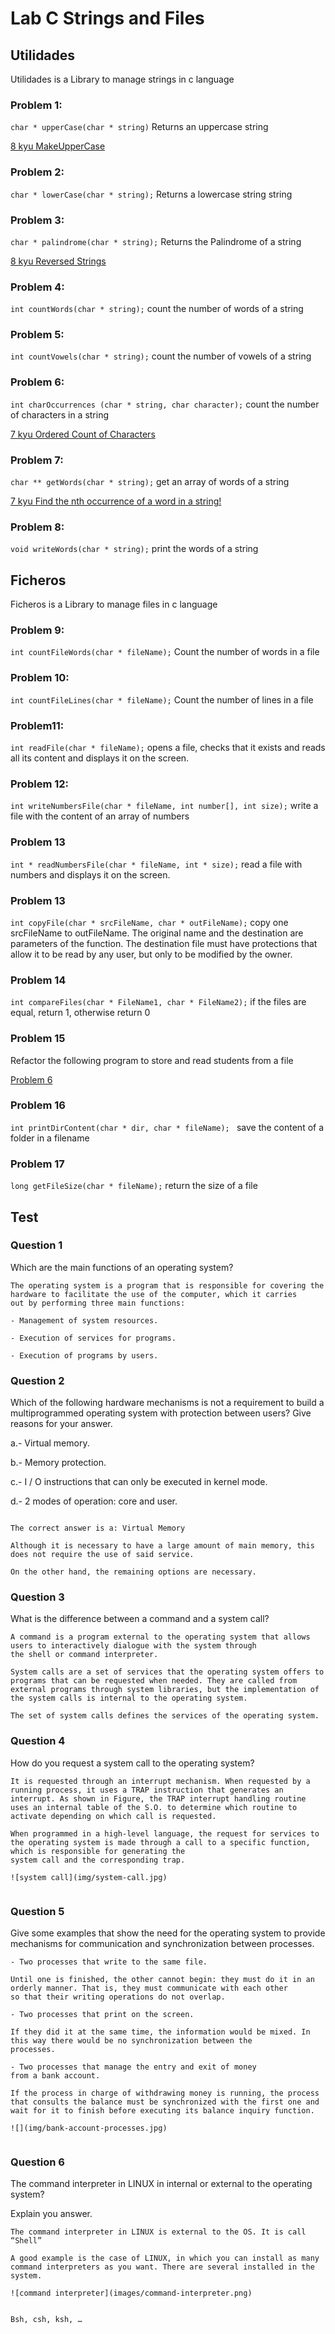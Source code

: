 # Lab C Strings and Files

## Utilidades

Utilidades is a Library to manage strings in c language

### Problem 1: 

``char * upperCase(char * string)`` Returns an uppercase string

[8 kyu MakeUpperCase](https://www.codewars.com/kata/57a0556c7cb1f31ab3000ad7)

### Problem 2: 

``char * lowerCase(char * string);`` Returns a lowercase string  string

### Problem 3: 

``char * palindrome(char * string);`` Returns the Palindrome of a string

[8 kyu Reversed Strings](https://www.codewars.com/kata/5168bb5dfe9a00b126000018)

### Problem 4: 

``int countWords(char * string);`` count the number of words of a string

### Problem 5: 

``int countVowels(char * string);``  count the number of vowels of a string

### Problem 6: 

``int charOccurrences (char * string, char character);`` count the number of characters in a string

[7 kyu Ordered Count of Characters](https://www.codewars.com/kata/57a6633153ba33189e000074)

### Problem 7: 

``char ** getWords(char * string);``  get an array of words of a string

[7 kyu Find the nth occurrence of a word in a string!](https://www.codewars.com/kata/5b1d1812b6989d61bd00004f)

### Problem 8: 

``void writeWords(char * string);`` print the words of a string

## Ficheros

Ficheros is a Library to manage files in c language

### Problem 9: 

``int countFileWords(char * fileName);`` Count the number of words in a file

### Problem 10: 
``int countFileLines(char * fileName);`` Count the number of lines in a file

### Problem11: 

``int readFile(char * fileName);`` opens a file, checks that it exists and reads all its content and displays it on the screen.

### Problem 12: 
``int writeNumbersFile(char * fileName, int number[], int size);`` write a file with the content of an array of numbers

### Problem 13
``int * readNumbersFile(char * fileName, int * size);``  read a file with numbers and displays it on the screen.

### Problem 13
``int copyFile(char * srcFileName, char * outFileName);``  copy one srcFileName to outFileName. The original name and the destination are parameters of the
function. The destination file must have protections that allow it to be read by any user, but only to be modified by the owner.

### Problem 14

``int compareFiles(char * FileName1, char * FileName2);`` if the files are equal, return 1, otherwise return 0

### Problem 15

Refactor the following program to store and read students from a file

[Problem 6](https://github.com/SSOO-uc3m/Lab_C_pointers/tree/master/Problem_06)

### Problem 16

``int printDirContent(char * dir, char * fileName); `` save the content of a folder in a filename

### Problem 17

``long getFileSize(char * fileName);`` return the size of a file


## Test

### Question 1

Which are the main functions of an operating system?

````
The operating system is a program that is responsible for covering the hardware to facilitate the use of the computer, which it carries
out by performing three main functions:

- Management of system resources.

- Execution of services for programs.

- Execution of programs by users.

````

### Question 2

Which of the following hardware mechanisms is not a requirement to build a multiprogrammed operating system with protection between users? Give reasons for your answer.

a.- Virtual memory.

b.- Memory protection.

c.- I / O instructions that can only be executed in kernel mode.

d.- 2 modes of operation: core and user.

````

The correct answer is a: Virtual Memory

Although it is necessary to have a large amount of main memory, this does not require the use of said service.

On the other hand, the remaining options are necessary.
````


### Question 3

What is the difference between a command and a system call?
````
A command is a program external to the operating system that allows users to interactively dialogue with the system through
the shell or command interpreter.

System calls are a set of services that the operating system offers to programs that can be requested when needed. They are called from external programs through system libraries, but the implementation of the system calls is internal to the operating system.

The set of system calls defines the services of the operating system.
````
### Question 4

How do you request a system call to the operating system?
````
It is requested through an interrupt mechanism. When requested by a running process, it uses a TRAP instruction that generates an interrupt. As shown in Figure, the TRAP interrupt handling routine uses an internal table of the S.O. to determine which routine to activate depending on which call is requested.

When programmed in a high-level language, the request for services to the operating system is made through a call to a specific function, which is responsible for generating the
system call and the corresponding trap.

![system call](img/system-call.jpg)


````
### Question 5

Give some examples that show the need for the operating system to provide mechanisms for communication and synchronization between processes.

````
- Two processes that write to the same file.

Until one is finished, the other cannot begin: they must do it in an orderly manner. That is, they must communicate with each other
so that their writing operations do not overlap.

- Two processes that print on the screen.

If they did it at the same time, the information would be mixed. In this way there would be no synchronization between the
processes.

- Two processes that manage the entry and exit of money
from a bank account.

If the process in charge of withdrawing money is running, the process that consults the balance must be synchronized with the first one and wait for it to finish before executing its balance inquiry function.

![](img/bank-account-processes.jpg)


````
### Question 6

The command interpreter in LINUX in internal or external to the operating system?

Explain you answer.

````
The command interpreter in LINUX is external to the OS. It is call “Shell”

A good example is the case of LINUX, in which you can install as many command interpreters as you want. There are several installed in the system.

![command interpreter](images/command-interpreter.png)


Bsh, csh, ksh, …

````


